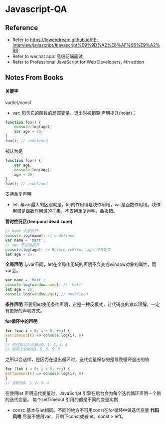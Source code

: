 # Javascript-QA

## Reference
- Refer to https://lgwebdream.github.io/FE-Interview/javascript/#javascript%E9%9D%A2%E8%AF%95%E9%A2%98  
- Refer to wechat app: 高级前端面试  
- Refer to Professional JavaScript for Web Developers, 4th edtion

## Notes From Books
#### 关键字
var/let/const
- var: 包含它的函数的局部变量，退出时被销毁
声明提升(hoist)：
```javascript
function foo() {
	console.log(age);
	var age = 26;
}
foo(); // undefined
```
被认为是
```javascript
function foo() {
	var age;
	console.log(age);
	age = 26;
}
foo(); // undefined
```
支持重复声明

- let: 与var最大的区别就是，let的作用域是块作用域，var是函数作用域。块作用域是函数作用域的子集。不支持重复声明，会报错。

**暂时性死区(temporal dead zone)**
```javascript
// name 会被提升
console.log(name); // undefined
var name = 'Matt';
// age 不会被提升
console.log(age); // ReferenceError：age 没有定义
let age = 26;
```
**全局声明**
与var不同，let在全局作用域的声明不会变成window对象的属性，而var会。
```javascript
var name = 'Matt';
console.log(window.name); // 'Matt'
let age = 26;
console.log(window.age); // undefined
```
**条件声明**
不要用let使用条件声明，它是一种反模式，让代码变的难以理解，一定有更好的声明方式。

**for循环中的声明**
```javascript
for (var i = 0; i < 5; ++i) {
setTimeout(() => console.log(i), 0)
}
// 你可能以为会输出0、1、2、3、4
// 实际上会输出5、5、5、5、5
```
之所以会这样，是因为在退出循环时，迭代变量保存的是导致循环退出的值
```javascript
for (let i = 0; i < 5; ++i) {
setTimeout(() => console.log(i), 0)
}
// 会输出0、1、2、3、4
```
在使用let 声明迭代变量时，JavaScript 引擎在后台会为每个迭代循环声明一个新的迭代变量。
每个setTimeout 引用的都是不同的变量实例
- const: 基本与let相同。不同的地方不可用const在for循环中做迭代变量
**代码风格**
尽量不使用var，只剩下const或者let。const > left。

